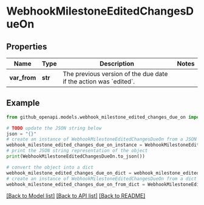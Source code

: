 # WebhookMilestoneEditedChangesDueOn


## Properties

Name | Type | Description | Notes
------------ | ------------- | ------------- | -------------
**var_from** | **str** | The previous version of the due date if the action was &#x60;edited&#x60;. | 

## Example

```python
from github_openapi.models.webhook_milestone_edited_changes_due_on import WebhookMilestoneEditedChangesDueOn

# TODO update the JSON string below
json = "{}"
# create an instance of WebhookMilestoneEditedChangesDueOn from a JSON string
webhook_milestone_edited_changes_due_on_instance = WebhookMilestoneEditedChangesDueOn.from_json(json)
# print the JSON string representation of the object
print(WebhookMilestoneEditedChangesDueOn.to_json())

# convert the object into a dict
webhook_milestone_edited_changes_due_on_dict = webhook_milestone_edited_changes_due_on_instance.to_dict()
# create an instance of WebhookMilestoneEditedChangesDueOn from a dict
webhook_milestone_edited_changes_due_on_from_dict = WebhookMilestoneEditedChangesDueOn.from_dict(webhook_milestone_edited_changes_due_on_dict)
```
[[Back to Model list]](../README.md#documentation-for-models) [[Back to API list]](../README.md#documentation-for-api-endpoints) [[Back to README]](../README.md)


